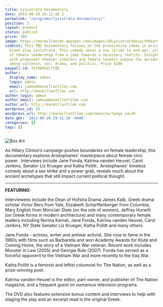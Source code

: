 ```yaml
---
title: Lysistrata Documentary
date: 2013-08-20 19:11:10 Z
permalink: "/programs/lysistrata-documentary/"
position: 2
layout: product
status: publish
price: 100
image: https://macmillancdn.appspot.com/images/3DLysistrataDocwithRearSm.jpg
sidetxt: This PBS Documentary focuses on the provocative ideas in Aristophanes' classic
  Greek play Lysistrata. This comedy about a sex strike to end war, presages the rise
  of female leadership from a joke towards a necessary reality. Insightful interviews
  with prominent theater scholars and female leaders expose the ancient connections
  among violence, sex, drama, and politics. Price $100
paypall-id: YST9ERU2LTCQE
author:
  display_name: admin
  login: admin
  email: james@macmillanfilms.com
  url: http://macmillanfilms.com
author_login: admin
author_email: james@macmillanfilms.com
author_url: http://macmillanfilms.com
wordpress_id: 39
wordpress_url: http://macmillanfilms.com/newsite/?page_id=39
date_gmt: '2013-08-20 19:11:10 -0400'
categories: []
tags: []
---
```


![Box Art](https://macmillancdn.appspot.com/images/3DLysistrataDocwithRearSm.jpg)

As Hillary Clinton’s campaign pushes boundaries on female leadership, this documentary explores Aristophanes' masterpiece about female civic power.  Interviews include Jane Fonda, Katrina vanden Heuvel, Carol Jenkins, Senator Liz Krueger and Katha Pollitt.  Aristophanes' timeless comedy about a sex strike and a power grab, reveals much about the ancient archetypes that still impact current political thought.

___
**FEATURING:**

Interviewees include the Dean of Hofstra Drama James Kalb, Greek drama scholar Victor Bers from Yale, Elizabeth Scharffenberger from Columbia, Mary English from Monclair State (on the role of women), Jeffrey Hurwitt (on Greek forms in modern architecture) and many contemporary female leaders including Norma Kamali, Jane Fonda, Katrina vanden Heuvel, Carol Jenkins, NY State Senator Liz Krueger, Katha Pollitt and many others.

Jane Fonda - actress, writer and antiwar activist. She rose to fame in the 1960s with films such as Barbarella and won Academy Awards for Klute and Coming Home, the story of a Vietnam War veteran. Recent work includes Monster in Law (2005) and Georgia Rule (2007). Fonda has served as a forceful opponent to the Vietnam War and more recently to the Iraq War.

Katha Pollitt is a feminist and leftist columnist for The Nation, as well as a prize-winning poet.

Katrina vanden Heuvel is the editor, part-owner, and publisher of The Nation magazine, and a frequent guest on numerous television programs.

The DVD also features extensive bonus content and interviews to help with staging the play and an excerpt read in the original Greek.
